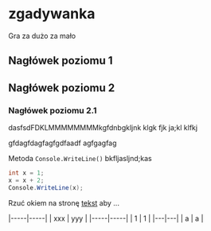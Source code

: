# zgadywanka
Gra za dużo za mało

## Nagłówek poziomu 1

## Nagłówek poziomu 2

### Nagłówek poziomu 2.1


dasfsdFDKLMMMMMMMMkgfdnbgkljnk klgk fjk ja;kl klfkj 

gfdagfdagfagfgdfaadf
agfgagfag

Metoda `Console.WriteLine()` bkfljasljnd;kas

```csharp
int x = 1;
x = x + 2;
Console.WriteLine(x);
```

Rzuć okiem na stronę [tekst](http://e.wsei.edu.pl) aby ...

|-----|-----|
| xxx | yyy |
|-----|-----|
| 1 | 1 |
|---|---|
| a | a |
